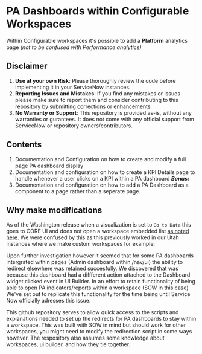# PA Dashboards within Configurable Workspaces
Within Configurable workspaces it's possible to add a **Platform** analytics page _(not to be confused with Performance analytics)_

## Disclaimer
1. **Use at your own Risk**: Please thoroughly review the code before implementing it in your ServiceNow instances.
2. **Reporting Issues and Mistakes**: If you find any mistakes or issues please make sure to report them and consider contributing to this repository by submitting corrections or enhancements
3. **No Warranty or Support**: This repository is provided as-is, without any warranties or gurantees. It does not come with any official support from ServiceNow or repository owners/contributors.

## Contents
1. Documentation and Configuration on how to create and modify a full page PA dashboard display
2. Documentation and configuration on how to create a KPI Details page to handle whenever a user clicks on a KPI within a PA dashboard
***Bonus:***
3.  Documentation and configuration on how to add a PA Dashboard as a component to a page rather than a seperate page.

## Why make modifications
As of the Washington release when a visualization is set to `Go to Data` this goes to CORE UI and does not open a workspace embedded list [as noted here](https://docs.servicenow.com/bundle/washingtondc-now-intelligence/page/use/par-for-workspace/concept/dv-chart-interactions.html#visualization-drilldown-in-config-ws).
We were confused by this as this previously worked in our Utah instances where we make custom workspaces for example.

Upon further investigation however it seemed that for some PA dashboards intergrated within pages (Admin dashboard within /nav/ui) the ability to redirect elsewhere was retained succesfully.
We discovered that was because this dashboard had a diffferent action attached to the Dashboard widget clicked event in UI Builder.
In an effort to retain functionality of being able to open PA indicators/reports within a workspace (SOW in this case) We've set out to replicate this functionality for the time being until Service Now officially adresses this issue.

This github repository serves to allow quick access to the scripts and explanations needed to set up the redirects for PA dashboards to stay within a workspace.
This was built with SOW in mind but should work for other workspaces, you might need to modify the redirection script in some ways however.
The respository also assumes some knowledge about workspaces, ui builder, and how they tie together.

